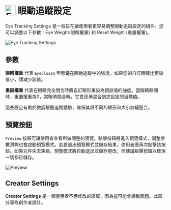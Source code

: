 # <img src="/eye_tracking_settings_icon.png" alt="Eye Tracking Settings" style="width: 32px; height: 32px; vertical-align: -4px; display: inline;"/> 眼動追蹤設定

Eye Tracking Settings 是一個旨在讓使用者更容易調整眼動追蹤設定的組件。您可以調整以下參數：Eye Weight(眼睛權重) 和 Reset Weight (重置權重)。

![Eye Tracking Settings](/eye_tracking_settings.png)
## 參數
**眼睛權重** 代表 `EyeClosed` 型態鍵在眼動追蹤中的強度。如果您的自訂眼睛比預設值小，請減少該值。

**重設權重** 代表在眼睛完全閉合時將自訂眼形重設為預設值的強度。當眼睛睜開時，重置權重為0，當眼睛閉合時，它會逐漸混合到您設定的目標值。

這些設定有助於微調眼動追蹤體驗，確保其與不同的眼形和大小無縫配合。


## 預覽按鈕
`Preview` 按鈕可讓使用者查看所做調整的預覽。點擊按鈕將進入預覽模式，調整參數滑桿也會啟動預覽模式。若要退出預覽模式並儲存結果，使用者應再次點擊該按鈕。如果元件失去焦點，預覽模式將自動退出並儲存更改，但建議點擊按鈕以確保一切都已儲存。

![Preview](/eye_tracking_settings_preview.png)

## Creator Settings
**Creator Settings** 是一個使用者不應修改的區域，因為這可能會導致問題。此部分專為創作者設計。